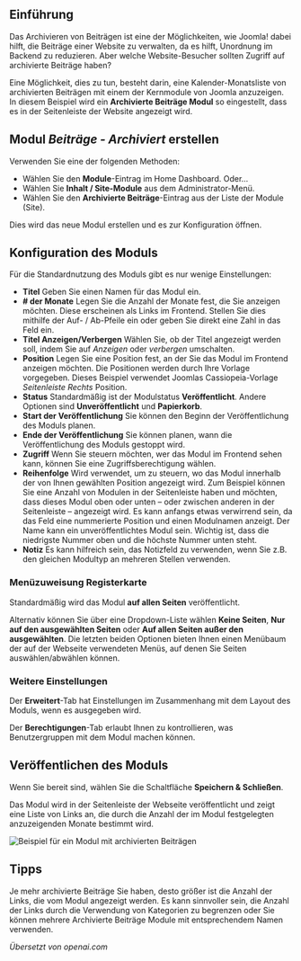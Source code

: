 <!-- Filename: J4.x:How_to_Show_a_Calendar_Month_List_of_Archived_Articles_Using_a_Module / Display title: Archivierte Beiträge -->

## Einführung

Das Archivieren von Beiträgen ist eine der Möglichkeiten, wie Joomla! dabei hilft, die Beiträge einer Website zu verwalten, da es hilft, Unordnung im Backend zu reduzieren. Aber welche Website-Besucher sollten Zugriff auf archivierte Beiträge haben?

Eine Möglichkeit, dies zu tun, besteht darin, eine Kalender-Monatsliste von archivierten Beiträgen mit einem der Kernmodule von Joomla anzuzeigen. In diesem Beispiel wird ein **Archivierte Beiträge Modul** so eingestellt, dass es in der Seitenleiste der Website angezeigt wird.

## Modul *Beiträge - Archiviert* erstellen

Verwenden Sie eine der folgenden Methoden:
* Wählen Sie den **Module**-Eintrag im Home Dashboard. Oder...
* Wählen Sie **Inhalt / Site-Module** aus dem Administrator-Menü.
* Wählen Sie den **Archivierte Beiträge**-Eintrag aus der Liste der Module (Site).

Dies wird das neue Modul erstellen und es zur Konfiguration öffnen.

## Konfiguration des Moduls

Für die Standardnutzung des Moduls gibt es nur wenige Einstellungen:

- **Titel** Geben Sie einen Namen für das Modul ein.
- **\# der Monate** Legen Sie die Anzahl der Monate fest, die Sie anzeigen möchten. Diese
erscheinen als Links im Frontend. Stellen Sie dies mithilfe der Auf- / Ab-Pfeile ein oder
geben Sie direkt eine Zahl in das Feld ein.
- **Titel Anzeigen/Verbergen** Wählen Sie, ob der Titel angezeigt werden soll, indem Sie auf
*Anzeigen* oder *verbergen* umschalten.
- **Position** Legen Sie eine Position fest, an der Sie das Modul im
Frontend anzeigen möchten. Die Positionen werden durch Ihre Vorlage vorgegeben. Dieses Beispiel verwendet Joomlas
Cassiopeia-Vorlage *Seitenleiste Rechts* Position.
- **Status** Standardmäßig ist der Modulstatus **Veröffentlicht**. Andere Optionen sind
**Unveröffentlicht** und **Papierkorb**.
- **Start der Veröffentlichung** Sie können den Beginn der Veröffentlichung des
Moduls planen.
- **Ende der Veröffentlichung** Sie können planen, wann die Veröffentlichung des
Moduls gestoppt wird.
- **Zugriff** Wenn Sie steuern möchten, wer das Modul im Frontend sehen kann, können Sie eine Zugriffsberechtigung wählen.
- **Reihenfolge** Wird verwendet, um zu steuern, wo das Modul innerhalb der
von Ihnen gewählten Position angezeigt wird. Zum Beispiel können Sie eine Anzahl von
Modulen in der Seitenleiste haben und möchten, dass dieses Modul oben oder unten – oder
zwischen anderen in der Seitenleiste – angezeigt wird. Es kann anfangs etwas verwirrend sein, da das Feld eine nummerierte Position und einen Modulnamen anzeigt. Der Name
kann ein unveröffentlichtes Modul sein. Wichtig ist, dass die niedrigste Nummer oben und die höchste Nummer unten steht.
- **Notiz** Es kann hilfreich sein, das Notizfeld zu verwenden, wenn Sie z.B.
den gleichen Modultyp an mehreren Stellen verwenden.

### Menüzuweisung Registerkarte

Standardmäßig wird das Modul **auf allen Seiten** veröffentlicht.

Alternativ können Sie über eine Dropdown-Liste wählen **Keine Seiten**, **Nur
auf den ausgewählten Seiten** oder **Auf allen Seiten außer den ausgewählten**. Die
letzten beiden Optionen bieten Ihnen einen Menübaum der auf der Webseite verwendeten Menüs, auf denen Sie Seiten auswählen/abwählen können.

### Weitere Einstellungen

Der **Erweitert**-Tab hat Einstellungen im Zusammenhang mit dem Layout des Moduls, wenn es
ausgegeben wird.

Der **Berechtigungen**-Tab erlaubt Ihnen zu kontrollieren, was Benutzergruppen mit
dem Modul machen können.

## Veröffentlichen des Moduls

Wenn Sie bereit sind, wählen Sie die Schaltfläche **Speichern & Schließen**.

Das Modul wird in der Seitenleiste der Webseite veröffentlicht und zeigt eine Liste von Links an, die durch die Anzahl der im Modul festgelegten anzuzeigenden Monate bestimmt wird.

![Beispiel für ein Modul mit archivierten Beiträgen](../../../en/images/modules/modules-archived-articles.png "Beispiel für ein Modul mit archivierten Beiträgen")

## Tipps

Je mehr archivierte Beiträge Sie haben, desto größer ist die Anzahl der Links, die vom Modul angezeigt werden. Es kann sinnvoller sein, die Anzahl der Links durch die Verwendung von Kategorien zu begrenzen oder Sie können mehrere Archivierte Beiträge Module mit entsprechendem Namen verwenden.

*Übersetzt von openai.com*  

